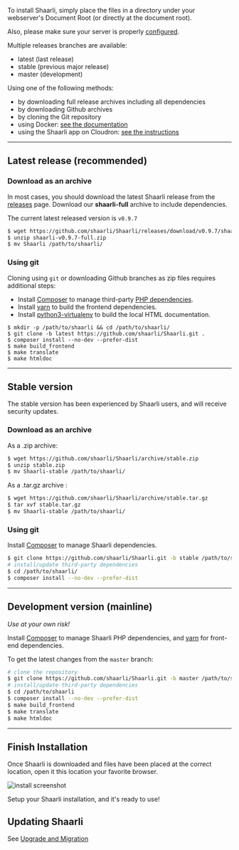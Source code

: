 To install Shaarli, simply place the files in a directory under your webserver's
Document Root (or directly at the document root).

Also, please make sure your server is properly [configured](Server-configuration).

Multiple releases branches are available:

- latest (last release)
- stable (previous major release)
- master (development)

Using one of the following methods:

- by downloading full release archives including all dependencies
- by downloading Github archives
- by cloning the Git repository
- using Docker: [see the documentation](docker/shaarli-images.md)
- using the Shaarli app on Cloudron: [see the instructions](https://cloudron.io/store/com.github.shaarli.html)

--------------------------------------------------------------------------------

## Latest release (recommended)

### Download as an archive

In most cases, you should download the latest Shaarli release from the [releases](https://github.com/shaarli/Shaarli/releases) page. Download our **shaarli-full** archive to include dependencies.

The current latest released version is `v0.9.7`

```bash
$ wget https://github.com/shaarli/Shaarli/releases/download/v0.9.7/shaarli-v0.9.7-full.zip
$ unzip shaarli-v0.9.7-full.zip
$ mv Shaarli /path/to/shaarli/
```

### Using git

Cloning using `git` or downloading Github branches as zip files requires additional steps:

 * Install [Composer](Unit-tests.md#install_composer) to manage third-party [PHP dependencies](3rd-party-libraries.md#composer).
 * Install [yarn](https://yarnpkg.com/lang/en/docs/install/) to build the frontend dependencies.
 * Install [python3-virtualenv](https://pypi.python.org/pypi/virtualenv) to build the local HTML documentation.

```
$ mkdir -p /path/to/shaarli && cd /path/to/shaarli/
$ git clone -b latest https://github.com/shaarli/Shaarli.git .
$ composer install --no-dev --prefer-dist
$ make build_frontend
$ make translate
$ make htmldoc
```

--------------------------------------------------------------------------------

## Stable version

The stable version has been experienced by Shaarli users, and will receive security updates.


### Download as an archive

As a .zip archive:

```bash
$ wget https://github.com/shaarli/Shaarli/archive/stable.zip
$ unzip stable.zip
$ mv Shaarli-stable /path/to/shaarli/
```

As a .tar.gz archive :

```bash
$ wget https://github.com/shaarli/Shaarli/archive/stable.tar.gz
$ tar xvf stable.tar.gz
$ mv Shaarli-stable /path/to/shaarli/
```

### Using git

Install [Composer](Unit-tests.md#install_composer) to manage Shaarli dependencies.

```bash
$ git clone https://github.com/shaarli/Shaarli.git -b stable /path/to/shaarli/
# install/update third-party dependencies
$ cd /path/to/shaarli/
$ composer install --no-dev --prefer-dist
```


--------------------------------------------------------------------------------

## Development version (mainline)

_Use at your own risk!_

Install [Composer](Unit-tests.md#install_composer) to manage Shaarli PHP dependencies,
and [yarn](https://yarnpkg.com/lang/en/docs/install/)
for front-end dependencies.

To get the latest changes from the `master` branch:

```bash
# clone the repository
$ git clone https://github.com/shaarli/Shaarli.git -b master /path/to/shaarli/
# install/update third-party dependencies
$ cd /path/to/shaarli
$ composer install --no-dev --prefer-dist
$ make build_frontend
$ make translate
$ make htmldoc
```

-------------------------------------------------------------------------------

## Finish Installation

Once Shaarli is downloaded and files have been placed at the correct location, open it this location your favorite browser.

![install screenshot](images/install-shaarli.png)

Setup your Shaarli installation, and it's ready to use!

## Updating Shaarli

See [Upgrade and Migration](Upgrade-and-migration)
